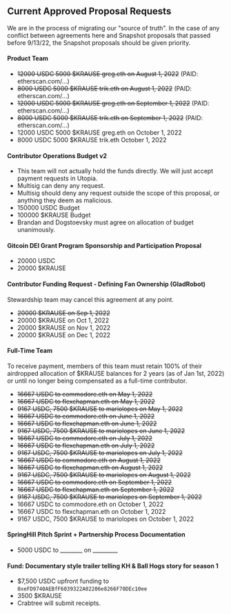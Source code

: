 ## Current Approved Proposal Requests
We are in the process of migrating our "source of truth".  In the case of any conflict between agreements here and Snapshot proposals that passed before 9/13/22, the Snapshot proposals should be given priority.

#### Product Team
- ~~12000 USDC 5000 $KRAUSE greg.eth on August 1, 2022~~ (PAID: etherscan.com/...)
- ~~8000 USDC 5000 $KRAUSE trik.eth on August 1, 2022~~ (PAID: etherscan.com/...)
- ~~12000 USDC 5000 $KRAUSE greg.eth on September 1, 2022~~ (PAID: etherscan.com/...)
- ~~8000 USDC 5000 $KRAUSE trik.eth on September 1, 2022~~ (PAID: etherscan.com/...)
- 12000 USDC 5000 $KRAUSE greg.eth on October 1, 2022
- 8000 USDC 5000 $KRAUSE trik.eth October 1, 2022

#### Contributor Operations Budget v2
- This team will not actually hold the funds directly. We will just accept payment requests in Utopia. 
- Multisig can deny any request.
- Multisig should deny any request outside the scope of this proposal, or anything they deem as malicious.
- 150000 USDC Budget
- 100000 $KRAUSE Budget
- Brandan and Dogstoevsky must agree on allocation of budget unanimously.

#### Gitcoin DEI Grant Program Sponsorship and Participation Proposal
- 20000 USDC
- 20000 $KRAUSE

#### Contributor Funding Request - Defining Fan Ownership (GladRobot)
Stewardship team may cancel this agreement at any point.
- ~~20000 $KRAUSE on Sep 1, 2022~~
- 20000 $KRAUSE on Oct 1, 2022
- 20000 $KRAUSE on Nov 1, 2022
- 20000 $KRAUSE on Dec 1, 2022

#### Full-Time Team
To receive payment, members of this team must retain 100% of their airdropped allocation of $KRAUSE balances for 2 years (as of Jan 1st, 2022) or until no longer being compensated as a full-time contributor.
- ~~16667 USDC to commodore.eth on May 1, 2022~~
- ~~16667 USDC to flexchapman.eth on May 1, 2022~~
- ~~9167 USDC, 7500 $KRAUSE to mariolopes on May 1, 2022~~
- ~~16667 USDC to commodore.eth on June 1, 2022~~
- ~~16667 USDC to flexchapman.eth on June 1, 2022~~
- ~~9167 USDC, 7500 $KRAUSE to mariolopes on June 1, 2022~~
- ~~16667 USDC to commodore.eth on July 1, 2022~~
- ~~16667 USDC to flexchapman.eth on July 1, 2022~~
- ~~9167 USDC, 7500 $KRAUSE to mariolopes on July 1, 2022~~
- ~~16667 USDC to commodore.eth on August 1, 2022~~
- ~~16667 USDC to flexchapman.eth on August 1, 2022~~
- ~~9167 USDC, 7500 $KRAUSE to mariolopes on August 1, 2022~~
- ~~16667 USDC to commodore.eth on September 1, 2022~~
- ~~16667 USDC to flexchapman.eth on September 1, 2022~~
- ~~9167 USDC, 7500 $KRAUSE to mariolopes on September 1, 2022~~
- 16667 USDC to commodore.eth on October 1, 2022
- 16667 USDC to flexchapman.eth on October 1, 2022
- 9167 USDC, 7500 $KRAUSE to mariolopes on October 1, 2022

#### SpringHill Pitch Sprint + Partnership Process Documentation
- 5000 USDC to ________ on _________

#### Fund: Documentary style trailer telling KH & Ball Hogs story for season 1
- $7,500 USDC upfront funding to `0xeFD9740AEBfF6039322A02206e8266F70DEc10ee`
- 3500 $KRAUSE
- Crabtree will submit receipts.
